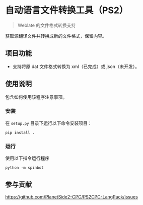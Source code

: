 # 自动语言文件转换工具（PS2）

> Weblate 的文件格式转换支持

获取源翻译文件并转换成新的文件格式，保留内容。

## 项目功能

- 支持将原 dat 文件格式转换为 xml（已完成）或 json（未开发）。

## 使用说明

包含如何使用该程序注意事项。

### 安装

在 `setup.py` 目录下运行以下命令安装项目：

```shell
pip install .
```

### 运行

使用以下指令运行程序

```shell
python -m spinbot
```

## 参与贡献

https://github.com/PlanetSide2-CPC/PS2CPC-LangPack/issues
